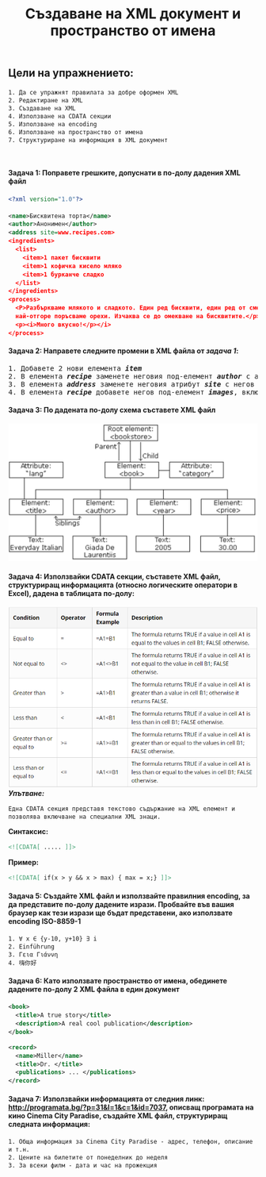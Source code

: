 <!-- Header -->
<header> 
  <h1><b>Създаване на XML документ и пространство от имена</b></h1>
</header>

<!-- Content -->
## Цели на упражнението:
		
```
1. Да се упражнят правилата за добре оформен XML    
2. Редактиране на XML                               
3. Създаване на XML                                 
4. Използване на CDATA секции                      
5. Използване на encoding                           
6. Използване на пространство от имена             
7. Структуриране на информация в XML документ       

```

<br/>

<h4>Задача 1: Поправете грешките, допуснати в по-долу дадения XML файл</h4>
    
```xml
<?xml version="1.0"?>

<name>Бисквитена торта</name>
<author>Анонимен</author>
<address site=www.recipes.com>
<ingredients>
  <list>
    <item>1 пакет бисквити
    <item>1 кофичка кисело мляко
    <item>1 бурканче сладко
  </list>
</ingredients>
<process>
  <P>Разбъркваме млякото и сладкото. Един ред бисквити, един ред от сместа и пак така, 
  най-отгоре поръсваме орехи. Изчаква се до омекване на бисквитите.</p>
  <p><i>Много вкусно!</p></i>
</process>
```

<h4>Задача 2: Направете следните промени в XML файла от <i>задача 1</i>:</h4>

<pre>
1. Добавете 2 нови елемента <b><i>item</i></b>
2. В елемента <b><i>recipe</i></b> заменете неговия под-елемент <b><i>author</i></b> с атрибут
3. В елемента <b><i>address</i></b> заменете неговия атрибут <b><i>site</i></b> с негов под-елемент
4. В елемента <b><i>recipe</i></b> добавете негов под-елемент <b><i>images</i></b>, включващ няколко под-елемента <b><i>image</i></b>
</pre>
 
<h4>Задача 3: По дадената по-долу схема съставете XML файл</h4>
<img src="https://github.com/ngadzheva/XML-labs/blob/master/week%201/exercises/images/xmlSchema.png"/>

<h4>Задача 4: Използвайки CDATA секции, съставете XML файл, структуриращ информацията (относно логическите оператори в Excel), дадена в таблицата по-долу:</h4>
<img src="https://github.com/ngadzheva/XML-labs/blob/master/week%201/exercises/images/cdatasections.png"/>
<b><i>Упътване:</i></b>

```
Една CDATA секция представя текстово съдържание на XML елемент и позволява включване на специални XML знаци.
```

<b> Синтаксис: </b>

```xml
<![CDATA[ ..... ]]>
```

<b> Пример:</b>

```xml 
<![CDATA[ if(x > y && x > max) { max = x;} ]]> 
```
  
<h4>Задача 5:  Създайте XML файл и използвайте правилния encoding, за да представите по-долу дадените изрази.
Пробвайте във вашия браузер как тези изрази ще бъдат представени, ако използвате encoding ISO-8859-1</h4>

```
1. ∀ x ∈ {y-10, y+10} ∃ i
2. Einführung
3. Γεια Γιάννη
4. 嗨你好
```
  
<h4>Задача 6:  Като използвате пространство от имена, обединете дадените по-долу 2 XML файла в един документ</h4>

```xml
<book> 
  <title>A true story</title> 
  <description>A real cool publication</description> 
</book>
```

```xml
<record> 
  <name>Miller</name> 
  <title>Dr. </title> 
  <publications> ... </publications> 
</record>
```

<h4>Задача 7:  Използвайки информацията от следния линк: <a href="http://programata.bg/?p=31&l=1&c=1&id=7037" target="_blank">http://programata.bg/?p=31&l=1&c=1&id=7037</a>, 
описващ програмата на кино Cinema City Paradise, създайте XML файл, структуриращ следната информация: </h4>

```
1. Обща информация за Cinema City Paradise - адрес, телефон, описание и т.н.
2. Цените на билетите от понеделник до неделя
3. За всеки филм - дата и час на прожекция
```
